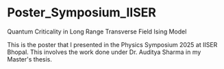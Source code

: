 # Poster_Symposium_IISER
Quantum Criticality in Long Range Transverse Field Ising Model


This is the poster that I presented in the Physics Symposium 2025 at IISER Bhopal. This involves the work done under Dr. Auditya Sharma in my Master's thesis. 
